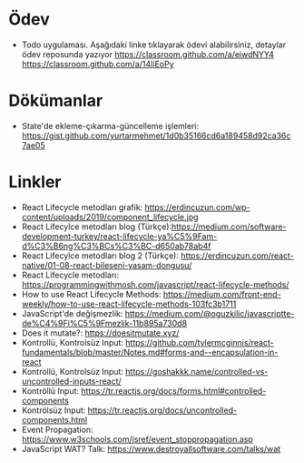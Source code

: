 Ödev
=======

*   Todo uygulaması. Aşağıdaki linke tıklayarak ödevi alabilirsiniz, detaylar ödev reposunda yazıyor 
https://classroom.github.com/a/eiwdNYY4
https://classroom.github.com/a/14IiEoPy

Dökümanlar
=======
*  State'de ekleme-çıkarma-güncelleme işlemleri: https://gist.github.com/yurtarmehmet/1d0b35166cd6a189458d92ca36c7ae05

Linkler
=======

* React Lifecycle metodları grafik: https://erdincuzun.com/wp-content/uploads/2019/component_lifecycle.jpg
* React Lifecylce metodları blog (Türkçe):https://medium.com/software-development-turkey/react-lifecycle-ya%C5%9Fam-d%C3%B6ng%C3%BCs%C3%BC-d650ab78ab4f
* React Lifecylce metodları blog 2 (Türkçe): https://erdincuzun.com/react-native/01-08-react-bileseni-yasam-dongusu/
* React Lifecycle metodları: https://programmingwithmosh.com/javascript/react-lifecycle-methods/
* How to use React Lifecycle Methods: https://medium.com/front-end-weekly/how-to-use-react-lifecycle-methods-103fc3b1711
* JavaScript'de değişmezlik: https://medium.com/@oguzkilic/javascriptte-de%C4%9Fi%C5%9Fmezlik-11b895a730d8
* Does it mutate?: https://doesitmutate.xyz/
* Kontrollü, Kontrolsüz Input: https://github.com/tylermcginnis/react-fundamentals/blob/master/Notes.md#forms-and--encapsulation-in-react
* Kontrollü, Kontrolsüz Input: https://goshakkk.name/controlled-vs-uncontrolled-inputs-react/
* Kontröllü Input: https://tr.reactjs.org/docs/forms.html#controlled-components
* Kontrölsüz Input: https://tr.reactjs.org/docs/uncontrolled-components.html
* Event Propagation: https://www.w3schools.com/jsref/event_stoppropagation.asp
* JavaScript WAT? Talk: https://www.destroyallsoftware.com/talks/wat 
